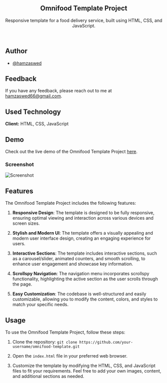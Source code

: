 <div align="center">

  <br />
  <br />

  <h2 align="center">Omnifood Template Project</h2>

  Responsive template for a food delivery service, built using HTML, CSS, and JavaScript.

</div>

<br />

## Author

- [@hamzaswed](https://github.com/hamzaswed)

## Feedback

If you have any feedback, please reach out to me at hamzaswed66@gmail.com.

## Used Technology

**Client:** HTML, CSS, JavaScript

## Demo

Check out the live demo of the Omnifood Template Project [here](https://hamzaswed.github.io/omnifood-template/).

### Screenshot

![Screenshot](screenshot.png)

## Features

The Omnifood Template Project includes the following features:

1. **Responsive Design**: The template is designed to be fully responsive, ensuring optimal viewing and interaction across various devices and screen sizes.

2. **Stylish and Modern UI**: The template offers a visually appealing and modern user interface design, creating an engaging experience for users.

3. **Interactive Sections**: The template includes interactive sections, such as a carousel/slider, animated counters, and smooth scrolling, to enhance user engagement and showcase key information.

4. **Scrollspy Navigation**: The navigation menu incorporates scrollspy functionality, highlighting the active section as the user scrolls through the page.

5. **Easy Customization**: The codebase is well-structured and easily customizable, allowing you to modify the content, colors, and styles to match your specific needs.

## Usage

To use the Omnifood Template Project, follow these steps:

1. Clone the repository: `git clone https://github.com/your-username/omnifood-template.git`

2. Open the `index.html` file in your preferred web browser.

3. Customize the template by modifying the HTML, CSS, and JavaScript files to fit your requirements. Feel free to add your own images, content, and additional sections as needed.


